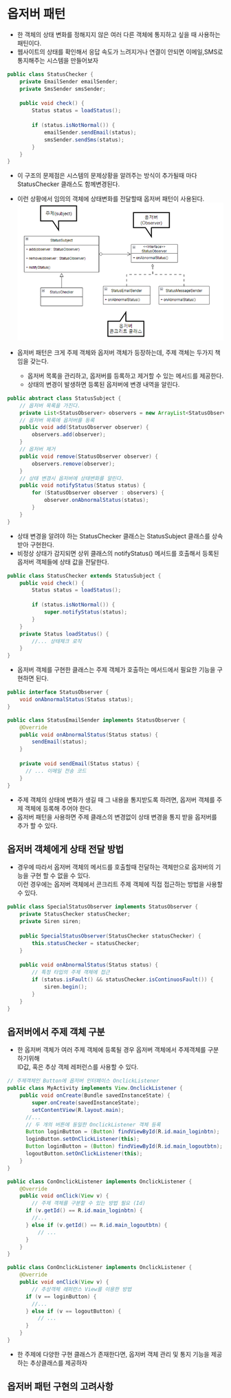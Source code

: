 # 옵저버 패턴
- 한 객체의 상태 변화를 정해지지 않은 여러 다른 객체에 통지하고 싶을 때 사용하는 패틴이다.
- 웹사이트의 상태를 확인해서 응답 속도가 느려지거나 연결이 안되면 이메일,SMS로 통지해주는 시스템을 만들어보자
```java
public class StatusChecker {
    private EmailSender emailSender;
    private SmsSender smsSender;
    
    public void check() {
        Status status = loadStatus();
        
        if (status.isNotNormal()) {
            emailSender.sendEmail(status);
            smsSender.sendSms(status);
        }
    }
}
```
- 이 구조의 문제점은 시스템의 문제상황을 알려주는 방식이 추가될때 마다 StatusChecker 클래스도 함께변경된다.
- 이런 상황에서 임의의 객체에 상태변화를 전달할때 옵저버 패턴이 사용된다.<br>
![img_5.png](img_5.png)

- 옵저버 패턴은 크게 주제 객체와 옵저버 객체가 등장하는데, 주제 객체는 두가지 책임을 갖는다.
  - 옵저버 목록을 관리하고, 옵저버를 등록하고 제거할 수 있는 메서드를 제공한다.
  - 상태의 변경이 발생하면 등록된 옵저버에 변경 내역을 알린다.

```java
public abstract class StatusSubject {
    // 옵저버 목록을 가진다.
    private List<StatusObserver> observers = new ArrayList<StatusObserver>();
    // 옵저버 목록에 옵저버를 등록
    public void add(StatusObserver observer) {
        observers.add(observer);
    }
    // 옵저버 제거
    public void remove(StatusObserver observer) {
        observers.remove(observer);
    }
    // 상태 변경시 옵저버에 상태변화를 알린다.
    public void notifyStatus(Status status) {
        for (StatusObserver observer : observers) {
            observer.onAbnormalStatus(status);
        }
    }
}
```
- 상태 변경을 알려야 하는 StatusChecker 클래스는 StatusSubject 클래스를 상속받아 구현한다.
- 비정상 상태가 감지되면 상위 클래스의 notifyStatus() 메서드를 호출해서 등록된 옵저버 객체들에 상태 값을 전달한다.
```java
public class StatusChecker extends StatusSubject {
    public void check() {
        Status status = loadStatus();
        
        if (status.isNotNormal()) {
            super.notifyStatus(status);
        }
    }
    private Status loadStatus() {
        //... 상태체크 로직
    }
}
```
- 옵저버 객체를 구현한 클래스는 주제 객체가 호출하는 메서드에서 필요한 기능을 구현하면 된다.
```java
public interface StatusObserver {
    void onAbnormalStatus(Status status);
}
```
```java
public class StatusEmailSender implements StatusObserver {
    @Override
    public void onAbnormalStatus(Status status) {
        sendEmail(status);
    }
    
    private void sendEmail(Status status) {
      // ... 이메일 전송 코드
    }
}
```
- 주제 객체의 상태에 변화가 생길 때 그 내용을 통지받도록 하려면, 옵저버 객체를 주제 객체에 등록해 주어야 한다.
- 옵저버 패턴을 사용하면 주제 클래스의 변경없이 상태 변경을 통지 받을 옵저버를 추가 할 수 있다.

## 옵저버 객체에게 상태 전달 방법
- 경우에 따라서 옵저버 객체의 메서드를 호출할때 전달하는 객체만으로 옵저버의 기능을 구현 할 수 없을 수 있다.<br>
이런 경우에는 옵저버 객체에서 콘크리트 주제 객체에 직접 접근하는 방법을 사용할 수 있다.
```java
public class SpecialStatusObserver implements StatusObserver {
    private StatusChecker statusChecker;
    private Siren siren;
    
    public SpecialStatusObserver(StatusChecker statusChecker) {
        this.statusChecker = statusChecker;
    }
    
    public void onAbnormalStatus(Status status) {
        // 특정 타입의 주제 객체에 접근
        if (status.isFault() && statusChecker.isContinuosFault()) {
            siren.begin();
        }
    }
}
```

## 옵저버에서 주제 객체 구분
- 한 옵저버 객체가 여러 주제 객체에 등록될 경우 옵저버 객체에서 주제객체를 구분하기위해<br>
ID값, 혹은 추상 객체 레퍼런스를 사용할 수 있다. 
```java
// 주제객체인 Button에 옵저버 인터페이스 OnclickListener
public class MyActivity implements View.OnclickListener {
    public void onCreate(Bundle savedInstanceState) {
        super.onCreate(savedInstanceState);
        setContentView(R.layout.main);
      //...
      // 두 개의 버튼에 동일한 OnclickListener 객체 등록
      Button loginButton = (Button) findViewById(R.id.main_loginbtn);
      loginButton.setOnClickListener(this);
      Button loginButton = (Button) findViewById(R.id.main_logoutbtn);
      logoutButton.setOnClickListener(this);
    }
}
```
```java 
public class ConOnclickListener implements OnclickListener { 
    @Override
    public void onClick(View v) {
        // 주제 객체를 구분할 수 있는 방법 필요 (Id)
      if (v.getId() == R.id.main_loginbtn) {
        //...
      } else if (v.getId() == R.id.main_logoutbtn) {
          // ...
      }
    }
}
```
```java 
public class ConOnclickListener implements OnclickListener { 
    @Override
    public void onClick(View v) {
        // 추상객체 레퍼런스 View를 이용한 방법
      if (v == loginButton) {
        //...
      } else if (v == logoutButton) {
          // ...
      }
    }
}
```
- 한 주제에 다양한 구현 클래스가 존재한다면, 옵저버 객체 관리 및 통지 기능을 제공하는 추상클래스를 제공하자

## 옵저버 패턴 구현의 고려사항
